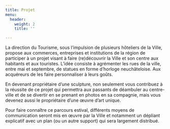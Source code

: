 ```yaml
---
title: Projet
menu:
  header:
    weight: 2
    title: ''

---
```

La direction du Tourisme, sous l’impulsion de plusieurs hôteliers de la Ville, propose aux commerces, entreprises et institutions de la région de participer à un projet visant à faire (re)découvrir la Ville et son centre aux habitants et aux touristes. L’idée consiste à agrémenter les rues de la ville, entre mai et septembre, de statues en forme d’horloge neuchâteloise. Aux acquéreurs de les faire personnaliser à leurs goûts.

En devenant propriétaire d’une sculpture, non seulement vous contribuez à la réussite de ce projet qui permettra aux passants de déambuler au centre-ville et de se divertir en se prenant en photos en sa compagnie, mais vous devenez aussi le propriétaire d’une œuvre d’art unique.

Pour faire connaître ce parcours estival, différents moyens de communication seront mis en œuvre par la Ville et notamment un dépliant explicatif avec un plan (ou un autre support) qui sera largement distribué.